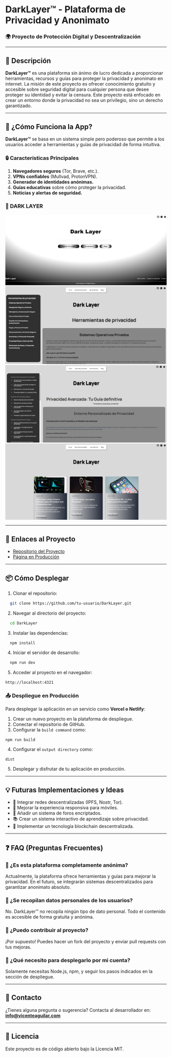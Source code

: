 # DarkLayer™ - Plataforma de Privacidad y Anonimato

### 🌍 Proyecto de Protección Digital y Descentralización

---

## 📌 Descripción
**DarkLayer™** es una plataforma sin ánimo de lucro dedicada a proporcionar herramientas, recursos y guías para proteger la privacidad y anonimato en internet. La misión de este proyecto es ofrecer conocimiento gratuito y accesible sobre seguridad digital para cualquier persona que desee proteger su identidad y evitar la censura. Este proyecto está enfocado en crear un entorno donde la privacidad no sea un privilegio, sino un derecho garantizado.

---

## 🚀 ¿Cómo Funciona la App?
**DarkLayer™** se basa en un sistema simple pero poderoso que permite a los usuarios acceder a herramientas y guías de privacidad de forma intuitiva.

### 🔒 Características Principales
1. **Navegadores seguros** (Tor, Brave, etc.).
2. **VPNs confiables** (Mullvad, ProtonVPN).
3. **Generador de identidades anónimas.**
4. **Guías educativas** sobre cómo proteger la privacidad.
5. **Noticias y alertas de seguridad.**

### 📸 DARK LAYER

![Página Principal](./public/screenshots/inicio.png)
![Sección de Herramientas](./public/screenshots/herramientas.png)
![Sección de Aprender Privacidad](./public/screenshots/aprendeprivacidad.png)
![Blog](./public/screenshots/blogpng.png)


---

## 🔗 Enlaces al Proyecto
- [Repositorio del Proyecto](https://github.com/Vicent00/DarkLayer)
- [Página en Producción](https://dark-layer.vercel.app/)

---

## 📦 Cómo Desplegar
1. Clonar el repositorio:
```bash
  git clone https://github.com/tu-usuario/DarkLayer.git
```
2. Navegar al directorio del proyecto:
```bash
  cd DarkLayer
```
3. Instalar las dependencias:
```bash
  npm install
```
4. Iniciar el servidor de desarrollo:
```bash
  npm run dev
```
5. Acceder al proyecto en el navegador:
```
http://localhost:4321
```

### 📤 Despliegue en Producción
Para desplegar la aplicación en un servicio como **Vercel o Netlify**:
1. Crear un nuevo proyecto en la plataforma de despliegue.
2. Conectar el repositorio de GitHub.
3. Configurar la `build command` como:
```bash
npm run build
```
4. Configurar el `output directory` como:
```
dist
```
5. Desplegar y disfrutar de tu aplicación en producción.

---

## 💡 Futuras Implementaciones y Ideas
- 🔗 Integrar redes descentralizadas (IPFS, Nostr, Tor).
- 📱 Mejorar la experiencia responsiva para móviles.
- 📂 Añadir un sistema de foros encriptados.
- 📚 Crear un sistema interactivo de aprendizaje sobre privacidad.
- 💬 Implementar un tecnología blockchain descentralizada.

---

## ❓ FAQ (Preguntas Frecuentes)

### 📌 ¿Es esta plataforma completamente anónima?
Actualmente, la plataforma ofrece herramientas y guías para mejorar la privacidad. En el futuro, se integrarán sistemas descentralizados para garantizar anonimato absoluto.

### 📌 ¿Se recopilan datos personales de los usuarios?
No. DarkLayer™ no recopila ningún tipo de dato personal. Todo el contenido es accesible de forma gratuita y anónima.

### 📌 ¿Puedo contribuir al proyecto?
¡Por supuesto! Puedes hacer un fork del proyecto y enviar pull requests con tus mejoras.

### 📌 ¿Qué necesito para desplegarlo por mi cuenta?
Solamente necesitas Node.js, npm, y seguir los pasos indicados en la sección de despliegue.

---

## 📧 Contacto
¿Tienes alguna pregunta o sugerencia? Contacta al desarrollador en: **info@vicenteaguilar.com**

---

## 📜 Licencia
Este proyecto es de código abierto bajo la Licencia MIT.

